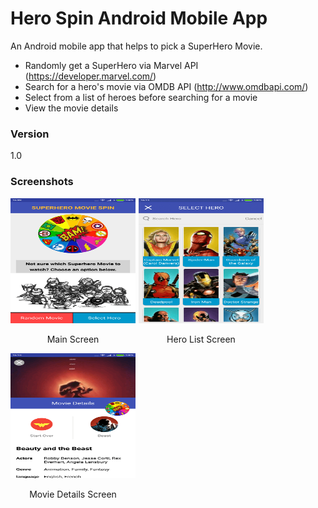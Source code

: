 # Hero Spin Android Mobile App

An Android mobile app that helps to pick a SuperHero Movie.

  - Randomly get a SuperHero via Marvel API (https://developer.marvel.com/)
  - Search for a hero's movie via OMDB API (http://www.omdbapi.com/)
  - Select from a list of heroes before searching for a movie
  - View the movie details
 
### Version
1.0

### Screenshots

<div class="image123">
    <div style="float:left;margin-right:5px;">
        <img src="https://github.com/sauyee333/HeroMoviePicker/blob/master/screenshot/mainScreen.png" height="200" width="200"  />
        <p style="text-align:center;">Main Screen</p>
    </div>
    <div style="float:left;margin-right:5px;">
        <img class="middle-img" src="https://github.com/sauyee333/HeroMoviePicker/blob/master/screenshot/heroListScreen.png" height="200" width="200" />
        <p style="text-align:center;">Hero List Screen</p>
    </div>
    <div style="float:left;margin-right:5px;">
        <img src="https://github.com/sauyee333/HeroMoviePicker/blob/master/screenshot/movieDetailScreen.png" height="200" width="200" />
        <p style="text-align:center;">Movie Details Screen</p>
    </div>
</div>